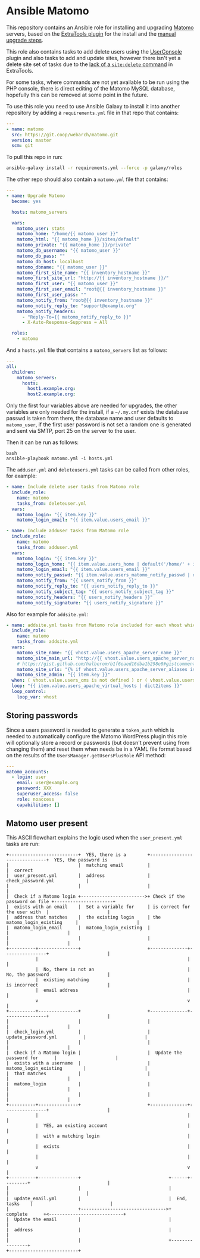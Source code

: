 # Ansible Matomo

This repository contains an Ansible role for installing and upgrading [Matomo](https://matomo.org/) servers, based on the [ExtraTools plugin](https://github.com/digitalist-se/extratools) for the install and the [manual upgrade steps](https://matomo.org/docs/update/#the-manual-three-step-update).

This role also contains tasks to add delete users using the [UserConsole](https://github.com/digitalist-se/userconsole) plugin and also tasks to add and update sites, however there isn't yet a delete site set of tasks due to the [lack of a `site:delete` command](https://github.com/digitalist-se/extratools/issues/7) in ExtraTools.

For some tasks, where commands are not yet available to be run using the PHP console, there is direct editing of the Matomo MySQL database, hopefully this can be removed at some point in the future.

To use this role you need to use Ansible Galaxy to install it into another repository by adding a `requirements.yml` file in that repo that contains:

```yml
---
- name: matomo
  src: https://git.coop/webarch/matomo.git
  version: master
  scm: git
```

To pull this repo in run:

```bash
ansible-galaxy install -r requirements.yml --force -p galaxy/roles 
```

The other repo should also contain a `matomo.yml` file that contains:

```yml
---
- name: Upgrade Matomo
  become: yes

  hosts: matomo_servers

  vars:
    matomo_user: stats
    matomo_home: "/home/{{ matomo_user }}"
    matomo_html: "{{ matomo_home }}/sites/default"
    matomo_private: "{{ matomo_home }}/private"
    matomo_db_username: "{{ matomo_user }}"
    matomo_db_pass: ""
    matomo_db_host: localhost
    matomo_dbname: "{{ matomo_user }}"
    matomo_first_site_name: "{{ inventory_hostname }}"
    matomo_first_site_url: "http://{{ inventory_hostname }}/"
    matomo_first_user: "{{ matomo_user }}"
    matomo_first_user_email: "root@{{ inventory_hostname }}"
    matomo_first_user_pass: ""
    matomo_notify_from: "root@{{ inventory_hostname }}"
    matomo_notify_reply_to: "support@example.org"
    matomo_notify_headers:
      - "Reply-To={{ matomo_notify_reply_to }}"
      - X-Auto-Response-Suppress = All

  roles:
    - matomo
```

And a `hosts.yml` file that contains a `matomo_servers` list as follows: 

```yml
---
all:
  children:
    matomo_servers:
      hosts:
        host1.example.org:
        host2.example.org:
```

Only the first four variables above are needed for upgrades, the other variables are only needed for the install, if a `~/.my.cnf` exists the database passwd is taken from there, the database name and user defaults to `matomo_user`, if the first user password is not set a random one is generated and sent via SMTP, port 25 on the server to the user.

Then it can be run as follows:

```
bash
ansible-playbook matomo.yml -i hosts.yml
``` 

The `adduser.yml` and `deleteusers.yml` tasks can be called from other roles, for example:

```yml
- name: Include delete user tasks from Matomo role
  include_role:
    name: matomo
    tasks_from: deleteuser.yml
  vars:
    matomo_login: "{{ item.key }}"
    matomo_login_email: "{{ item.value.users_email }}"
```

```yml
- name: Include adduser tasks from Matomo role
  include_role:
    name: matomo
    tasks_from: adduser.yml
  vars:
    matomo_login: "{{ item.key }}"
    matomo_login_home: "{{ item.value.users_home | default('/home/' + item.key) }}"
    matomo_login_email: "{{ item.value.users_email }}"
    matomo_notify_passwd: "{{ item.value.users_matomo_notify_passwd | default(true) }}"
    matomo_notify_from: "{{ users_notify_from }}"
    matomo_notify_reply_to: "{{ users_notify_reply_to }}"
    matomo_notify_subject_tag: "{{ users_notify_subject_tag }}"
    matomo_notify_headers: "{{ users_notify_headers }}"
    matomo_notify_signature: "{{ users_notify_signature }}"
```

Also for example for `addsite.yml`:

```yml
- name: addsite.yml tasks from Matomo role included for each vhost which isn't hosting a Matomo site
  include_role:
    name: matomo
    tasks_from: addsite.yml
  vars:
    matomo_site_name: "{{ vhost.value.users_apache_server_name }}"
    matomo_site_main_url: "http://{{ vhost.value.users_apache_server_name }}"
    # https://gist.github.com/halberom/b1f6eaed16dba1b298e8#gistcomment-2706913
    matomo_site_urls: "{% if vhost.value.users_apache_server_aliases is defined %}{{ vhost.value.users_apache_server_aliases | map('regex_replace', '^(.*)$','http://\\1') | list }}{% endif %}"
    matomo_site_admin: "{{ item.key }}"
  when: ( vhost.value.users_cms is not defined ) or ( vhost.value.users_cms is defined and vhost.value.users_cms != "matomo" )
  loop: "{{ item.value.users_apache_virtual_hosts | dict2items }}"
  loop_control:
    loop_var: vhost
```

## Storing passwords

Since a users password is needed to generate a `token_auth` which is needed to
automatically configure the Matomo WordPress plugin this role will optionally
store a record or passwords (but doesn't prevent using from changing them) and
reset them when needs be in a YAML file format based on the results of the
`UsersManager.getUsersPlusRole` API method:

```yml
---
matomo_accounts:
  - login: user 
    email: user@example.org
    password: XXX
    superuser_access: false
    role: noaccess
    capabilities: []
```

## Matomo user present

This ASCII flowchart explains the logic used when the `user_present.yml` tasks are run:

```
+--------------------------+  YES, there is a        +-------------------------------+  YES, the password is
|                          |  matching email         |                               |  correct
|  user_present.yml        |  address                | check_password.yml            |
|                          |                         |                               |
|  Check if a Matomo login +------------------------>+ Check if the password on file +----------------------+
|  exists with an email    |  Set a variable for     | is correct for the user with  |                      |
|  address that matches    |  the existing login     | the matomo_login_existing     |                      |
|  matomo_login_email      |  matomo_login_existing  |                               |                      |
|                          |                         |                               |                      |
+----------+---------------+                         +--------------+----------------+                      |
           |                                                        |                                       |
           |  No, there is not an                                   | No, the password                      |
           |  existing matching                                     | is incorrect                          |
           |  email address                                         |                                       |
           v                                                        v                                       |
+----------+---------------+                         +--------------+----------------+                      |
|                          |                         |                               |                      |
|  check_login.yml         |                         |  update_password.yml          |                      |
|                          |                         |                               |                      |
|  Check if a Matomo login |                         |  Update the password for      |                      |
|  exists with a username  |                         |  matomo_login_existing        |                      |
|  that matches            |                         |                               |                      |
|  matomo_login            |                         |                               |                      |
|                          |                         |                               |                      |
+----------+---------------+                         +--------------+----------------+                      |
           |                                                        |                                       |
           |  YES, an existing account                              |                                       |
           |  with a matching login                                 |                                       |
           |  exists                                                |                                       |
           |                                                        |                                       |
           v                                                        v                                       |
+----------+---------------+                                 +------+---------+                             |
|                          |                                 |                |                             |
|  update_email.yml        |                                 |  End, tasks    |                             |
|                          +-------------------------------->+  complete      +<----------------------------+
|  Update the email        |                                 |                |
|  address                 |                                 |                |
|                          |                                 +----------------+
+--------------------------+
```
